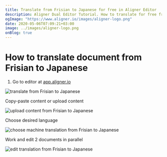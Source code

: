 ```yaml
---
title: Translate from Frisian to Japanese for free in Aligner Editor
description: Aligner Dual Editor Tutorial. How to translate for free from Frisian to Japanese. Aligner is multilingual document management platform. 
ogImage: "https://www.aligner.io/images/aligner-logo.png"
date: 2020-05-06T07:09:21+03:00
image: ../images/aligner-logo.png
onBlog: true
---
```


# How to translate document from Frisian to Japanese

1. Go to editor at [app.aligner.io](https://app.aligner.io "Aligner App web page")

![translate from Frisian to Japanese](../aligner-blank-editor.png "translate from Frisian to Japanese")

Copy-paste content or upload content

![upload content from Frisian to Japanese](../aligner-uploaded-document.png "upload content from Frisian to Japanese")

Choose desired language

![choose machine translation from Frisian to Japanese](../aligner-language-dropdown.png "choose machine translation from Frisian to Japanese")

Work and edit 2 documents in parallel

![edit translation from Frisian to Japanese](../aligner-double-sitded-editor.png "edit translation from Frisian to Japanese")

